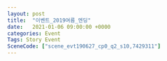 ```yaml
---
layout: post
title:  "이벤트_2019여름_엔딩"
date:   2021-01-06 09:00:00 +0000
categories: Event
Tags: Story Event
SceneCode: ["scene_evt190627_cp0_q2_s10,7429311"]
---
```

